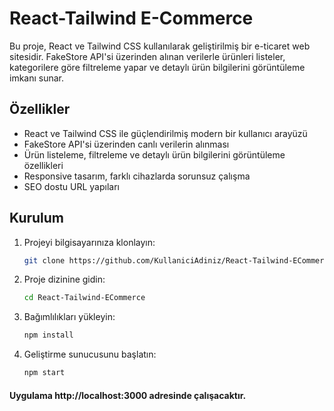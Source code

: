 # React-Tailwind E-Commerce

Bu proje, React ve Tailwind CSS kullanılarak geliştirilmiş bir e-ticaret web sitesidir. FakeStore API'si üzerinden alınan verilerle ürünleri listeler, kategorilere göre filtreleme yapar ve detaylı ürün bilgilerini görüntüleme imkanı sunar.

## Özellikler

- React ve Tailwind CSS ile güçlendirilmiş modern bir kullanıcı arayüzü
- FakeStore API'si üzerinden canlı verilerin alınması
- Ürün listeleme, filtreleme ve detaylı ürün bilgilerini görüntüleme özellikleri
- Responsive tasarım, farklı cihazlarda sorunsuz çalışma
- SEO dostu URL yapıları

## Kurulum

1. Projeyi bilgisayarınıza klonlayın:

   ```bash
   git clone https://github.com/KullaniciAdiniz/React-Tailwind-ECommerce.git
   
2. Proje dizinine gidin:

   ```bash
   cd React-Tailwind-ECommerce
   
3. Bağımlılıkları yükleyin:

   ```bash
   npm install
   
4. Geliştirme sunucusunu başlatın:

   ```bash
   npm start
  #### Uygulama http://localhost:3000 adresinde çalışacaktır.
